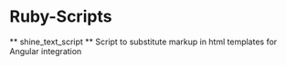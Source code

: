 # Ruby-Scripts

** shine_text_script **
Script to substitute markup in html templates for Angular integration
